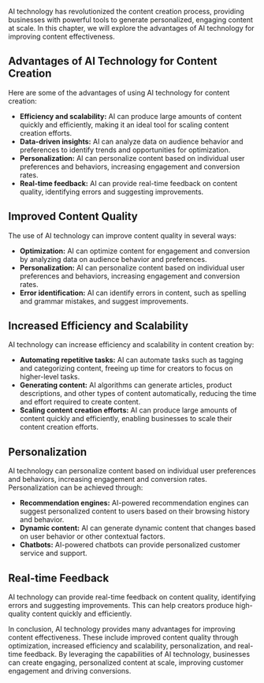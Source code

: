 
AI technology has revolutionized the content creation process, providing businesses with powerful tools to generate personalized, engaging content at scale. In this chapter, we will explore the advantages of AI technology for improving content effectiveness.

Advantages of AI Technology for Content Creation
------------------------------------------------

Here are some of the advantages of using AI technology for content creation:

* **Efficiency and scalability:** AI can produce large amounts of content quickly and efficiently, making it an ideal tool for scaling content creation efforts.
* **Data-driven insights:** AI can analyze data on audience behavior and preferences to identify trends and opportunities for optimization.
* **Personalization:** AI can personalize content based on individual user preferences and behaviors, increasing engagement and conversion rates.
* **Real-time feedback:** AI can provide real-time feedback on content quality, identifying errors and suggesting improvements.

Improved Content Quality
------------------------

The use of AI technology can improve content quality in several ways:

* **Optimization:** AI can optimize content for engagement and conversion by analyzing data on audience behavior and preferences.
* **Personalization:** AI can personalize content based on individual user preferences and behaviors, increasing engagement and conversion rates.
* **Error identification:** AI can identify errors in content, such as spelling and grammar mistakes, and suggest improvements.

Increased Efficiency and Scalability
------------------------------------

AI technology can increase efficiency and scalability in content creation by:

* **Automating repetitive tasks:** AI can automate tasks such as tagging and categorizing content, freeing up time for creators to focus on higher-level tasks.
* **Generating content:** AI algorithms can generate articles, product descriptions, and other types of content automatically, reducing the time and effort required to create content.
* **Scaling content creation efforts:** AI can produce large amounts of content quickly and efficiently, enabling businesses to scale their content creation efforts.

Personalization
---------------

AI technology can personalize content based on individual user preferences and behaviors, increasing engagement and conversion rates. Personalization can be achieved through:

* **Recommendation engines:** AI-powered recommendation engines can suggest personalized content to users based on their browsing history and behavior.
* **Dynamic content:** AI can generate dynamic content that changes based on user behavior or other contextual factors.
* **Chatbots:** AI-powered chatbots can provide personalized customer service and support.

Real-time Feedback
------------------

AI technology can provide real-time feedback on content quality, identifying errors and suggesting improvements. This can help creators produce high-quality content quickly and efficiently.

In conclusion, AI technology provides many advantages for improving content effectiveness. These include improved content quality through optimization, increased efficiency and scalability, personalization, and real-time feedback. By leveraging the capabilities of AI technology, businesses can create engaging, personalized content at scale, improving customer engagement and driving conversions.
